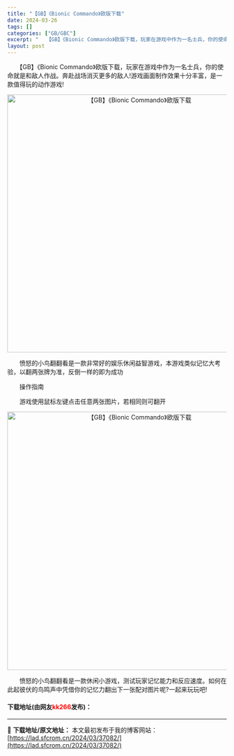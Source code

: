 ```yaml
---
title: "【GB】《Bionic Commando》欧版下载"
date: 2024-03-26
tags: []
categories: ["GB/GBC"]
excerpt: "　　【GB】《Bionic Commando》欧版下载，玩家在游戏中作为一名士兵，你的使命就是和敌人作战。奔赴战场消灭更多的敌人!游戏画面制作效果十分丰富，是一款值得玩的动作游戏! 　　愤怒的小鸟翻翻看是一款非常好的娱乐休闲益智游戏，本游戏类似记忆大考验，以翻两张牌为准，反倒一样的即为成功 　　操作&hellip;"
layout: post
---
```


 <p>　　【GB】《Bionic Commando》欧版下载，玩家在游戏中作为一名士兵，你的使命就是和敌人作战。奔赴战场消灭更多的敌人!游戏画面制作效果十分丰富，是一款值得玩的动作游戏!</p> <p align="center"><img align="" border="0" src="https://lad.sfcrom.cn/wp-content/uploads/2024/03/20240326_66027ee352d91.png" width="591" alt="【GB】《Bionic Commando》欧版下载" /></p> <p>　　愤怒的小鸟翻翻看是一款非常好的娱乐休闲益智游戏，本游戏类似记忆大考验，以翻两张牌为准，反倒一样的即为成功</p> <p>　　操作指南</p> <p>　　游戏使用鼠标左键点击任意两张图片，若相同则可翻开</p> <p align="center"><img align="" border="0" src="https://lad.sfcrom.cn/wp-content/uploads/2024/03/20240326_66027ee3e03ea.png" width="592" alt="【GB】《Bionic Commando》欧版下载" /></p> <p>　　愤怒的小鸟翻翻看是一款休闲小游戏，测试玩家记忆能力和反应速度。如何在此起彼伏的鸟鸣声中凭借你的记忆力翻出下一张配对图片呢?一起来玩玩吧!</p> <p><h4>下载地址(由网友<font color="red">kk266</font>发布)：</h4></p> 

---
📖 **下载地址/原文地址：** 本文最初发布于我的博客网站：[https://lad.sfcrom.cn/2024/03/37082/](https://lad.sfcrom.cn/2024/03/37082/)

